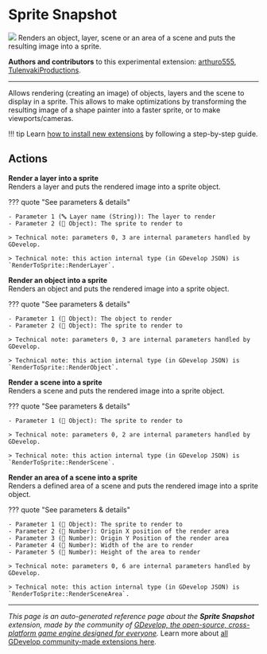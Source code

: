 # Sprite Snapshot

<img src="https://resources.gdevelop-app.com/assets/Icons/camera-enhance.svg" class="extension-icon"></img>
Renders an object, layer, scene or an area of a scene and puts the resulting image into a sprite.

**Authors and contributors** to this experimental extension: [arthuro555](https://gd.games/arthuro555), [TulenvakiProductions](https://gd.games/TulenvakiProductions).

---

Allows rendering (creating an image) of objects, layers and the scene to display in a sprite. 
This allows to make optimizations by transforming the resulting image of a shape painter into a faster sprite, or to make viewports/cameras.

!!! tip
    Learn [how to install new extensions](/gdevelop5/extensions/search) by following a step-by-step guide.

## Actions

**Render a layer into a sprite**  
Renders a layer and puts the rendered image into a sprite object.

??? quote "See parameters & details"

    - Parameter 1 (🔤 Layer name (String)): The layer to render
    - Parameter 2 (👾 Object): The sprite to render to

    > Technical note: parameters 0, 3 are internal parameters handled by GDevelop.

    > Technical note: this action internal type (in GDevelop JSON) is `RenderToSprite::RenderLayer`.

**Render an object into a sprite**  
Renders an object and puts the rendered image into a sprite object.

??? quote "See parameters & details"

    - Parameter 1 (👾 Object): The object to render
    - Parameter 2 (👾 Object): The sprite to render to

    > Technical note: parameters 0, 3 are internal parameters handled by GDevelop.

    > Technical note: this action internal type (in GDevelop JSON) is `RenderToSprite::RenderObject`.

**Render a scene into a sprite**  
Renders a scene and puts the rendered image into a sprite object.

??? quote "See parameters & details"

    - Parameter 1 (👾 Object): The sprite to render to

    > Technical note: parameters 0, 2 are internal parameters handled by GDevelop.

    > Technical note: this action internal type (in GDevelop JSON) is `RenderToSprite::RenderScene`.

**Render an area of a scene into a sprite**  
Renders a defined area of a scene and puts the rendered image into a sprite object.

??? quote "See parameters & details"

    - Parameter 1 (👾 Object): The sprite to render to
    - Parameter 2 (🔢 Number): Origin X position of the render area
    - Parameter 3 (🔢 Number): Origin Y Position of the render area
    - Parameter 4 (🔢 Number): Width of the are to render
    - Parameter 5 (🔢 Number): Height of the area to render

    > Technical note: parameters 0, 6 are internal parameters handled by GDevelop.

    > Technical note: this action internal type (in GDevelop JSON) is `RenderToSprite::RenderSceneArea`.




---

*This page is an auto-generated reference page about the **Sprite Snapshot** extension, made by the community of [GDevelop, the open-source, cross-platform game engine designed for everyone](https://gdevelop.io/).* Learn more about [all GDevelop community-made extensions here](/gdevelop5/extensions).
